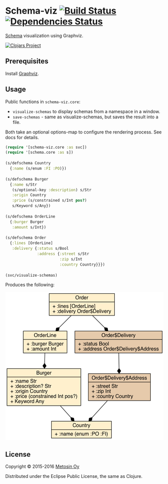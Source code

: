 # Schema-viz [![Build Status](https://travis-ci.org/metosin/schema-viz.svg?branch=master)](https://travis-ci.org/metosin/schema-viz) [![Dependencies Status](https://jarkeeper.com/metosin/schema-viz/status.svg)](https://jarkeeper.com/metosin/schema-viz)

[Schema](https://github.com/plumatic/schema) visualization using Graphviz.

[![Clojars Project](http://clojars.org/metosin/schema-viz/latest-version.svg)](http://clojars.org/metosin(schema-viz))

## Prerequisites

Install [Graphviz](http://www.graphviz.org/).

## Usage

Public functions in `schema-viz.core`:
* `visualize-schemas` to display schemas from a namespace in a window.
* `save-schemas` - same as visualize-schemas, but saves the result into a file.

Both take an optional options-map to configure the rendering process.
See docs for details.

```clj
(require '[schema-viz.core :as svc])
(require '[schema.core :as s])

(s/defschema Country
  {:name (s/enum :FI :PO)})

(s/defschema Burger
  {:name s/Str
   (s/optional-key :description) s/Str
   :origin Country
   :price (s/constrained s/Int pos?)
   s/Keyword s/Any})

(s/defschema OrderLine
  {:burger Burger
   :amount s/Int})

(s/defschema Order
  {:lines [OrderLine]
   :delivery {:status s/Bool
              :address {:street s/Str
                        :zip s/Int
                        :country Country}}})

(svc/visualize-schemas)
```

Produces the following:

![Schema](dev-resources/schema.png)

## License

Copyright © 2015-2016 [Metosin Oy](http://www.metosin.fi)

Distributed under the Eclipse Public License, the same as Clojure.
